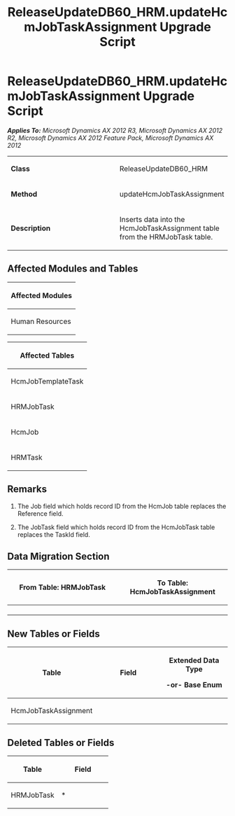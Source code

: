 ﻿---
title: ReleaseUpdateDB60_HRM.updateHcmJobTaskAssignment Upgrade Script
TOCTitle: ReleaseUpdateDB60_HRM.updateHcmJobTaskAssignment Upgrade Script
ms:assetid: 6390b0fa-46b2-8f65-ab66-f418f0cd9aa9
ms:mtpsurl: https://msdn.microsoft.com/en-us/library/JJ719136(v=AX.60)
ms:contentKeyID: 49708675
ms.date: 05/18/2015
mtps_version: v=AX.60
---

# ReleaseUpdateDB60\_HRM.updateHcmJobTaskAssignment Upgrade Script 


_**Applies To:** Microsoft Dynamics AX 2012 R3, Microsoft Dynamics AX 2012 R2, Microsoft Dynamics AX 2012 Feature Pack, Microsoft Dynamics AX 2012_

<table>
<colgroup>
<col style="width: 50%" />
<col style="width: 50%" />
</colgroup>
<tbody>
<tr class="odd">
<td><p><strong>Class</strong></p></td>
<td><p>ReleaseUpdateDB60_HRM</p></td>
</tr>
<tr class="even">
<td><p><strong>Method</strong></p></td>
<td><p>updateHcmJobTaskAssignment</p></td>
</tr>
<tr class="odd">
<td><p><strong>Description</strong></p></td>
<td><p>Inserts data into the HcmJobTaskAssignment table from the HRMJobTask table.</p></td>
</tr>
</tbody>
</table>


## Affected Modules and Tables

<table>
<colgroup>
<col style="width: 100%" />
</colgroup>
<thead>
<tr class="header">
<th><p>Affected Modules</p></th>
</tr>
</thead>
<tbody>
<tr class="odd">
<td><p>Human Resources</p></td>
</tr>
</tbody>
</table>


<table>
<colgroup>
<col style="width: 100%" />
</colgroup>
<thead>
<tr class="header">
<th><p>Affected Tables</p></th>
</tr>
</thead>
<tbody>
<tr class="odd">
<td><p>HcmJobTemplateTask</p></td>
</tr>
<tr class="even">
<td><p>HRMJobTask</p></td>
</tr>
<tr class="odd">
<td><p>HcmJob</p></td>
</tr>
<tr class="even">
<td><p>HRMTask</p></td>
</tr>
</tbody>
</table>


## Remarks

1.  The Job field which holds record ID from the HcmJob table replaces the Reference field.

2.  The JobTask field which holds record ID from the HcmJobTask table replaces the TaskId field.

## Data Migration Section

<table>
<colgroup>
<col style="width: 50%" />
<col style="width: 50%" />
</colgroup>
<thead>
<tr class="header">
<th><p>From Table: HRMJobTask</p></th>
<th><p>To Table: HcmJobTaskAssignment</p></th>
</tr>
</thead>
<tbody>
<tr class="odd">
<td><p></p></td>
<td><p></p></td>
</tr>
</tbody>
</table>


## New Tables or Fields

<table>
<colgroup>
<col style="width: 33%" />
<col style="width: 33%" />
<col style="width: 33%" />
</colgroup>
<thead>
<tr class="header">
<th><p>Table</p></th>
<th><p>Field</p></th>
<th><p>Extended Data Type</p>
<p>-or- Base Enum</p></th>
</tr>
</thead>
<tbody>
<tr class="odd">
<td><p>HcmJobTaskAssignment</p></td>
<td><p></p></td>
<td><p></p></td>
</tr>
</tbody>
</table>


## Deleted Tables or Fields

<table>
<colgroup>
<col style="width: 50%" />
<col style="width: 50%" />
</colgroup>
<thead>
<tr class="header">
<th><p>Table</p></th>
<th><p>Field</p></th>
</tr>
</thead>
<tbody>
<tr class="odd">
<td><p>HRMJobTask</p></td>
<td><p>*</p></td>
</tr>
</tbody>
</table>

  



